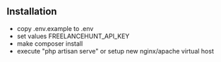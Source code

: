 ## Installation
- copy .env.example to .env
- set values FREELANCEHUNT_API_KEY
- make composer install
- execute "php artisan serve" or setup new nginx/apache virtual host

